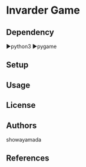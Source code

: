# Invarder Game

## Dependency
►python3
►pygame

## Setup

## Usage

## License

## Authors
showayamada

## References


 
